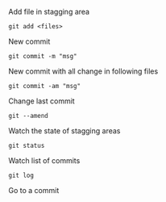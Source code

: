 Add file in stagging area
```
git add <files>
```
New commit
```
git commit -m "msg"
```
New commit with all change in following files
```
git commit -am "msg"
```
Change last commit
```
git --amend
```
Watch the state of stagging areas
```
git status
```
Watch list of commits
```
git log
```
Go to a commit
```

```